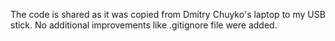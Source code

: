 The code is shared as it was copied from Dmitry Chuyko's laptop to my USB stick. No additional improvements like .gitignore file were added.
